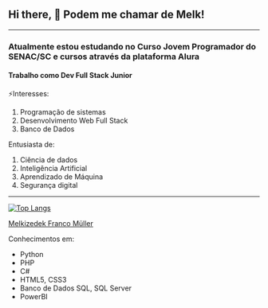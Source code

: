 ## Hi there, 👋 Podem me chamar de Melk!
***
### Atualmente estou estudando no **Curso Jovem Programador** do SENAC/SC e cursos através da plataforma **Alura**
#### Trabalho como Dev Full Stack Junior

⚡Interesses:
1. Programação de sistemas
2. Desenvolvimento Web Full Stack 
3. Banco de Dados


Entusiasta de:
1. Ciência de dados
2. Inteligência Artificial
3. Aprendizado de Máquina
4. Segurança digital
---
[![Top Langs](https://github-readme-stats.vercel.app/api/top-langs/?username=melkmuller&langs_count=10)](https://github.com/anuraghazra/github-readme-stats)

<script src="https://platform.linkedin.com/badges/js/profile.js" async defer type="text/javascript"></script>

<div class="badge-base LI-profile-badge" data-locale="pt_BR" data-size="medium" data-theme="dark" data-type="VERTICAL" data-vanity="melkizedek-franco-muller" data-version="v1"><a class="badge-base__link LI-simple-link" href="https://br.linkedin.com/in/melkizedek-franco-muller?trk=profile-badge">Melkizedek Franco Müller</a></div>
              

Conhecimentos em:
- Python
- PHP
- C#
- HTML5, CSS3
- Banco de Dados SQL, SQL Server
- PowerBI
